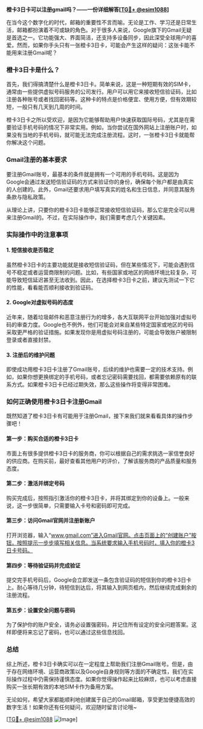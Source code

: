 **橙卡3日卡可以注册gmail吗？——一份详细解答[[TG💪+ @esim1088](https://t.me/s/esim1088)]**

在当今这个数字化的时代，邮箱的重要性不言而喻。无论是工作、学习还是日常生活，邮箱都扮演着不可或缺的角色。对于很多人来说，Google旗下的Gmail无疑是首选之一。它功能强大、界面简洁，还支持多设备同步，因此深受全球用户的喜爱。然而，如果你手头只有一张橙卡3日卡，可能会产生这样的疑问：这张卡能不能用来注册Gmail呢？

### 橙卡3日卡是什么？

首先，我们得搞清楚什么是橙卡3日卡。简单来说，这是一种短期有效的SIM卡，通常由一些提供虚拟号码服务的公司发行。用户可以用它来接收短信验证码，比如注册各种账号或者找回密码等。这种卡的特点是价格便宜、使用方便，但有效期较短，一般只有几天到几周的时间。

橙卡3日卡之所以受欢迎，是因为它能够帮助用户快速获取国际号码，尤其是在需要验证手机号码的情况下非常实用。例如，当你尝试在国外网站上注册账户时，如果没有当地的手机号码，就可能无法完成注册流程。这时，一张橙卡3日卡就能帮你解决这个问题。

### Gmail注册的基本要求

要注册Gmail账号，最基本的条件就是拥有一个可用的手机号码。这是因为Google会通过发送短信验证码的方式来验证你的身份，确保每个账户都是由真实的人创建的。此外，Gmail还要求用户填写真实的姓名和生日信息，并同意其服务条款与隐私政策。

从理论上讲，只要你的橙卡3日卡能够正常接收短信验证码，那么它是完全可以用来注册Gmail的。不过，在实际操作中，我们需要考虑几个关键因素。

### 实际操作中的注意事项

#### 1. 短信接收是否稳定

虽然橙卡3日卡的主要功能就是接收短信验证码，但在某些情况下，可能会遇到信号不稳定或者运营商限制的问题。比如，有些国家或地区的网络环境比较复杂，可能导致短信延迟甚至无法收到。因此，在选择橙卡3日卡之前，建议先测试一下它的性能，看看能否顺利接收到验证码。

#### 2. Google对虚拟号码的态度

近年来，随着垃圾邮件和恶意注册行为的增多，各大互联网平台开始加强对虚拟号码的审查力度。Google也不例外，他们可能会对来自某些特定国家或地区的号码采取更严格的验证措施。如果发现你是用虚拟号码注册的，可能会导致账户被限制登录或者直接封禁。

#### 3. 注册后的维护问题

即使成功用橙卡3日卡注册了Gmail账号，后续的维护也需要一定的技术支持。例如，如果你想更换绑定的手机号码，或者忘记密码需要找回，都需要依赖原有的联系方式。如果橙卡3日卡已经过期失效，那么这些操作将变得非常困难。

### 如何正确使用橙卡3日卡注册Gmail

既然知道了橙卡3日卡有可能用于注册Gmail，接下来我们就来看看具体的操作步骤吧！

#### 第一步：购买合适的橙卡3日卡

市面上有很多提供橙卡3日卡的服务商，你可以根据自己的需求挑选一家信誉良好的供应商。在购买前，最好查看其他用户的评价，了解该服务商的产品质量和服务态度。

#### 第二步：激活并绑定号码

购买完成后，按照指引激活你的橙卡3日卡，并将其绑定到你的设备上。一般来说，这一步很简单，只需要输入卡号和密码即可完成。

#### 第三步：访问Gmail官网并注册新账户

打开浏览器，输入“www.gmail.com”进入Gmail官网。点击页面上的“创建账户”按钮，按照提示一步步填写相关信息。当系统要求输入手机号码时，填入你的橙卡3日卡号码。

#### 第四步：等待验证码并完成验证

提交完手机号码后，Google会立即发送一条包含验证码的短信到你的橙卡3日卡上。耐心等待几分钟，待短信到达后，将其输入到网页框内，然后继续完成剩余的注册流程。

#### 第五步：设置安全问题与密码

为了保护你的账户安全，请务必设置强密码，并记住所有设定的安全问题答案。这样即便将来忘记了密码，也可以通过这些信息找回。

### 总结

综上所述，橙卡3日卡确实可以在一定程度上帮助我们注册Gmail账号。但是，由于存在网络环境、运营商政策以及Google自身规则等方面的不确定性，我们在实际操作过程中仍需保持谨慎态度。如果你觉得操作起来比较麻烦，也可以考虑直接购买一张长期有效的本地SIM卡作为备用方案。

无论如何，希望大家都能顺利地创建属于自己的Gmail邮箱，享受更加便捷高效的数字生活！如果你还有任何疑问，欢迎随时留言讨论哦~

[[TG💪+ @esim1088](https://t.me/s/esim1088) ![Image](https://i.postimg.cc/4NQfJmqS/Snipaste-2025-05-13-00-14-12.png)]